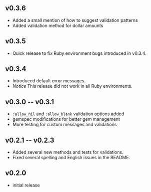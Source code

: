 ## v0.3.6

* Added a small mention of how to suggest validation patterns
* Added validation method for dollar amounts

## v0.3.5

* Quick release to fix Ruby environment bugs introduced in v0.3.4.

## v0.3.4

* Introduced default error messages.
* *Notice* This release did not work in all Ruby environments.

## v0.3.0 -- v0.3.1

* `:allow_nil` and `:allow_blank` validation options added
* gemspec modifications for better gem management
* More testing for custom messages and validations

## v0.2.1 -- v0.2.3

* Added several new methods and tests for validations.
* Fixed several spelling and English issues in the README.

## v0.2.0

* initial release
